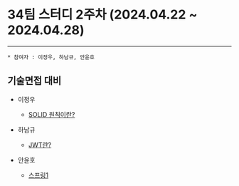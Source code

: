 
# 34팀 스터디 2주차 (2024.04.22 ~ 2024.04.28)

---
    * 참여자 : 이정우, 하남규, 안윤호
## 기술면접 대비

* 이정우
    - [SOLID 원칙이란?](https://wjddn3751.tistory.com/19)

* 하남규
    - [JWT란?](https://nimble-magpie-173.notion.site/JWT-ba89d90135f545ddbd0c71e8a7954ab5?pvs=4)

* 안윤호
    - [스프링1](https://contra-innate.tistory.com/5)

